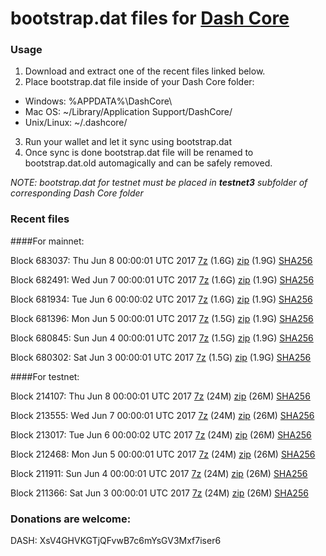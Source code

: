# bootstrap.dat files for [Dash Core](https://www.dash.org)

### Usage

1. Download and extract one of the recent files linked below.
2. Place bootstrap.dat file inside of your Dash Core folder:
 - Windows: %APPDATA%\DashCore\
 - Mac OS: ~/Library/Application Support/DashCore/
 - Unix/Linux: ~/.dashcore/
3. Run your wallet and let it sync using bootstrap.dat
4. Once sync is done bootstrap.dat file will be renamed to bootstrap.dat.old automagically and can be safely removed.

_NOTE: bootstrap.dat for testnet must be placed in **testnet3** subfolder of corresponding Dash Core folder_

### Recent files

####For mainnet:

Block 683037: Thu Jun  8 00:00:01 UTC 2017 [7z](https://transfer.sh/BVTVg/bootstrap.dat.20170608.7z) (1.6G) [zip](https://transfer.sh/ysjET/bootstrap.dat.20170608.zip) (1.9G) [SHA256](https://transfer.sh/Vj3fM/sha256.txt)

Block 682491: Wed Jun  7 00:00:01 UTC 2017 [7z](https://transfer.sh/NrYFc/bootstrap.dat.20170607.7z) (1.6G) [zip](https://transfer.sh/4Haq0/bootstrap.dat.20170607.zip) (1.9G) [SHA256](https://transfer.sh/nqWm1/sha256.txt)

Block 681934: Tue Jun  6 00:00:02 UTC 2017 [7z](https://transfer.sh/sRulW/bootstrap.dat.20170606.7z) (1.6G) [zip](https://transfer.sh/KLpcX/bootstrap.dat.20170606.zip) (1.9G) [SHA256](https://transfer.sh/MZLIg/sha256.txt)

Block 681396: Mon Jun  5 00:00:01 UTC 2017 [7z](https://transfer.sh/SisRV/bootstrap.dat.20170605.7z) (1.5G) [zip](https://transfer.sh/hhhwt/bootstrap.dat.20170605.zip) (1.9G) [SHA256](https://transfer.sh/11v1rt/sha256.txt)

Block 680845: Sun Jun  4 00:00:01 UTC 2017 [7z](https://transfer.sh/13XCPw/bootstrap.dat.20170604.7z) (1.5G) [zip](https://transfer.sh/HJlm8/bootstrap.dat.20170604.zip) (1.9G) [SHA256](https://transfer.sh/HAVc/sha256.txt)

Block 680302: Sat Jun  3 00:00:01 UTC 2017 [7z](https://transfer.sh/qFijk/bootstrap.dat.20170603.7z) (1.5G) [zip](https://transfer.sh/4kBmt/bootstrap.dat.20170603.zip) (1.9G) [SHA256](https://transfer.sh/9z5PH/sha256.txt)

####For testnet:

Block 214107: Thu Jun  8 00:00:01 UTC 2017 [7z](https://transfer.sh/EWz2X/bootstrap.dat.20170608.7z) (24M) [zip](https://transfer.sh/bCryv/bootstrap.dat.20170608.zip) (26M) [SHA256](https://transfer.sh/15CF2H/sha256.txt)

Block 213555: Wed Jun  7 00:00:01 UTC 2017 [7z](https://transfer.sh/AOB0l/bootstrap.dat.20170607.7z) (24M) [zip](https://transfer.sh/shnSu/bootstrap.dat.20170607.zip) (26M) [SHA256](https://transfer.sh/ittjP/sha256.txt)

Block 213017: Tue Jun  6 00:00:02 UTC 2017 [7z](https://transfer.sh/JKCCK/bootstrap.dat.20170606.7z) (24M) [zip](https://transfer.sh/ikix0/bootstrap.dat.20170606.zip) (26M) [SHA256](https://transfer.sh/stEat/sha256.txt)

Block 212468: Mon Jun  5 00:00:01 UTC 2017 [7z](https://transfer.sh/11OfI0/bootstrap.dat.20170605.7z) (24M) [zip](https://transfer.sh/13aupv/bootstrap.dat.20170605.zip) (26M) [SHA256](https://transfer.sh/HAe5B/sha256.txt)

Block 211911: Sun Jun  4 00:00:01 UTC 2017 [7z](https://transfer.sh/8WzY3/bootstrap.dat.20170604.7z) (24M) [zip](https://transfer.sh/kDOBi/bootstrap.dat.20170604.zip) (26M) [SHA256](https://transfer.sh/8xtu5/sha256.txt)

Block 211366: Sat Jun  3 00:00:01 UTC 2017 [7z](https://transfer.sh/Qi5k1/bootstrap.dat.20170603.7z) (24M) [zip](https://transfer.sh/Gpgil/bootstrap.dat.20170603.zip) (26M) [SHA256](https://transfer.sh/Ynczg/sha256.txt)

### Donations are welcome:

DASH: XsV4GHVKGTjQFvwB7c6mYsGV3Mxf7iser6
